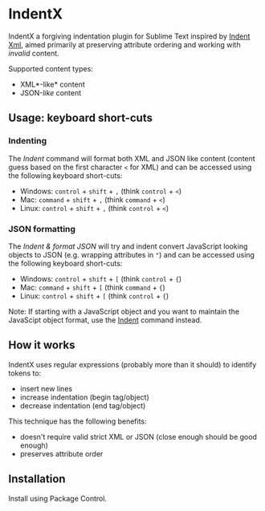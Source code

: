# IndentX

IndentX a forgiving indentation plugin for Sublime Text inspired by [Indent Xml](https://sublime.wbond.net/packages/Indent%20XML), aimed primarily at preserving attribute ordering and working with *invalid* content.

Supported content types:

* XML*-like* content
* JSON-*like* content

## Usage: keyboard short-cuts

### Indenting

The *Indent* command will format both XML and JSON like content (content guess based on the first character `<` for XML) and can be accessed using the following keyboard short-cuts:

* Windows: `control` + `shift` + `,` (think `control` + `<`)
* Mac: `command` + `shift` + `,` (think `command` + `<`)
* Linux: `control` + `shift` + `,` (think `control` + `<`)

### JSON formatting

The *Indent & format JSON* will try and indent convert JavaScript looking objects to JSON (e.g. wrapping attributes in `"`) and can be accessed using the following keyboard short-cuts:

* Windows: `control` + `shift` + `[` (think `control` + `{`)
* Mac: `command` + `shift` + `[` (think `command` + `{`)
* Linux: `control` + `shift` + `[` (think `control` + `{`)

Note: If starting with a JavaScript object and you want to maintain the JavaScipt object format, use the [Indent](#Indenting) command instead.

## How it works

IndentX uses regular expressions (probably more than it should) to identify tokens to:

* insert new lines
* increase indentation (begin tag/object)
* decrease indentation (end tag/object)

This technique has the following benefits:

* doesn't require valid strict XML or JSON (close enough should be good enough)
* preserves attribute order

## Installation

Install using Package Control.
